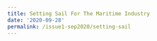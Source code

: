 ```yaml
---
title: Setting Sail For The Maritime Industry
date: '2020-09-28'
permalink: /issue1-sep2020/setting-sail
---
```





